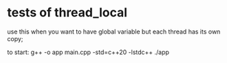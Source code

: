 # tests of thread_local

use this when you want to have global variable but each thread has its own copy;

to start:
g++ -o app main.cpp -std=c++20 -lstdc++
./app
